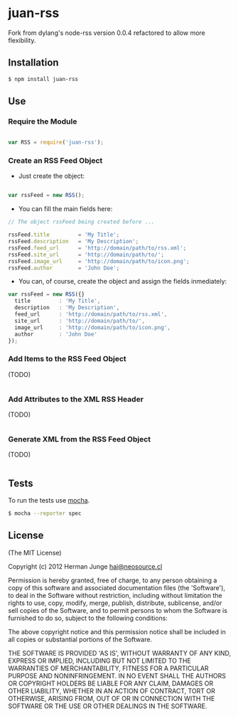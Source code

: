 juan-rss
========

Fork from dylang's node-rss version 0.0.4 refactored to allow more flexibility.

## Installation

````bash
$ npm install juan-rss
````

## Use

### Require the Module

````javascript

var RSS = require('juan-rss');

````

### Create an RSS Feed Object

* Just create the object:

````javascript

var rssFeed = new RSS();

````

* You can fill the main fields here:

````javascript
// The object rssFeed being created before ...

rssFeed.title         = 'My Title';
rssFeed.description   = 'My Description';
rssFeed.feed_url      = 'http://domain/path/to/rss.xml';
rssFeed.site_url      = 'http://domain/path/to/';
rssFeed.image_url     = 'http://domain/path/to/icon.png';
rssFeed.author        = 'John Doe';

````

* You can, of course, create the object and assign the fields inmediately:

````javascript
var rssFeed = new RSS({}
  title         : 'My Title',
  description   : 'My Description',
  feed_url      : 'http://domain/path/to/rss.xml',
  site_url      : 'http://domain/path/to/',
  image_url     : 'http://domain/path/to/icon.png',
  author        : 'John Doe'
});

````

### Add Items to the RSS Feed Object

(TODO)
````javascript

````

### Add Attributes to the XML RSS Header

(TODO)
````javascript
````

### Generate XML from the RSS Feed Object

(TODO)
````javascript
````

## Tests

To run the tests use [mocha](https://github.com/visionmedia/mocha).

````bash
$ mocha --reporter spec


````

## License

(The MIT License)

Copyright (c) 2012 Herman Junge <haj@neosource.cl>

Permission is hereby granted, free of charge, to any person obtaining
a copy of this software and associated documentation files (the
'Software'), to deal in the Software without restriction, including
without limitation the rights to use, copy, modify, merge, publish,
distribute, sublicense, and/or sell copies of the Software, and to
permit persons to whom the Software is furnished to do so, subject to
the following conditions:

The above copyright notice and this permission notice shall be
included in all copies or substantial portions of the Software.

THE SOFTWARE IS PROVIDED 'AS IS', WITHOUT WARRANTY OF ANY KIND,
EXPRESS OR IMPLIED, INCLUDING BUT NOT LIMITED TO THE WARRANTIES OF
MERCHANTABILITY, FITNESS FOR A PARTICULAR PURPOSE AND NONINFRINGEMENT.
IN NO EVENT SHALL THE AUTHORS OR COPYRIGHT HOLDERS BE LIABLE FOR ANY
CLAIM, DAMAGES OR OTHER LIABILITY, WHETHER IN AN ACTION OF CONTRACT,
TORT OR OTHERWISE, ARISING FROM, OUT OF OR IN CONNECTION WITH THE
SOFTWARE OR THE USE OR OTHER DEALINGS IN THE SOFTWARE.
